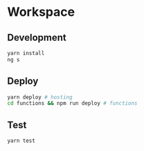 # Workspace

## Development

```bash
yarn install
ng s
```

## Deploy

```bash
yarn deploy # hosting
cd functions && npm run deploy # functions
```

## Test

```bash
yarn test
```
